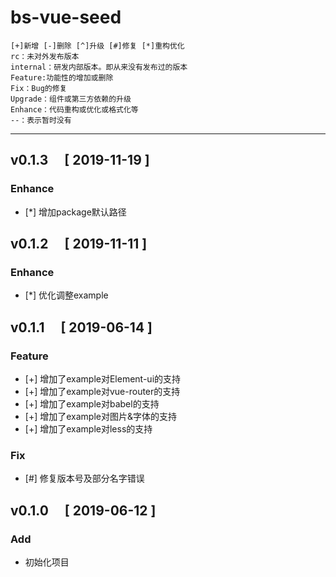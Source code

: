 # bs-vue-seed
```
[+]新增 [-]删除 [^]升级 [#]修复 [*]重构优化
rc：未对外发布版本
internal：研发内部版本。即从来没有发布过的版本
Feature:功能性的增加或删除
Fix：Bug的修复
Upgrade：组件或第三方依赖的升级
Enhance：代码重构或优化或格式化等
--：表示暂时没有
```
---

## v0.1.3 &emsp;[ 2019-11-19 ]

### Enhance
- [*] 增加package默认路径

## v0.1.2 &emsp;[ 2019-11-11 ]

### Enhance
- [*] 优化调整example


## v0.1.1 &emsp;[ 2019-06-14 ]

### Feature

- [+] 增加了example对Element-ui的支持
- [+] 增加了example对vue-router的支持
- [+] 增加了example对babel的支持
- [+] 增加了example对图片&字体的支持
- [+] 增加了example对less的支持

### Fix

- [#] 修复版本号及部分名字错误


## v0.1.0 &emsp;[ 2019-06-12 ]

### Add

- 初始化项目
